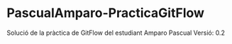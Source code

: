 # PascualAmparo-PracticaGitFlow
Solució de la pràctica de GitFlow del estudiant Amparo Pascual
Versió: 0.2